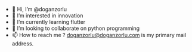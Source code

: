 - 👋 Hi, I’m @doganzorlu
- 👀 I’m interested in innovation
- 🌱 I’m currently learning flutter
- 💞️ I’m looking to collaborate on python programming
- 📫 How to reach me ? doganzorlu@doganzorlu.com is my primary mail address.

<!---
doganzorlu/doganzorlu is a ✨ special ✨ repository because its `README.md` (this file) appears on your GitHub profile.
You can click the Preview link to take a look at your changes.
--->
